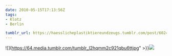 ```yaml
---
date: 2010-05-15T17:13:56Z
tags:
- Klotz
- Berlin

tumblr_url: https://haesslicheplastiktiereundzeugs.tumblr.com/post/602416713
---
```

![](https://64.media.tumblr.com/tumblr_l2hqmm2c921qbu6ttjpg" >}}![](https://64.media.tumblr.com/tumblr_l2hqn6mkTQ1qbu6tt.jpg)

